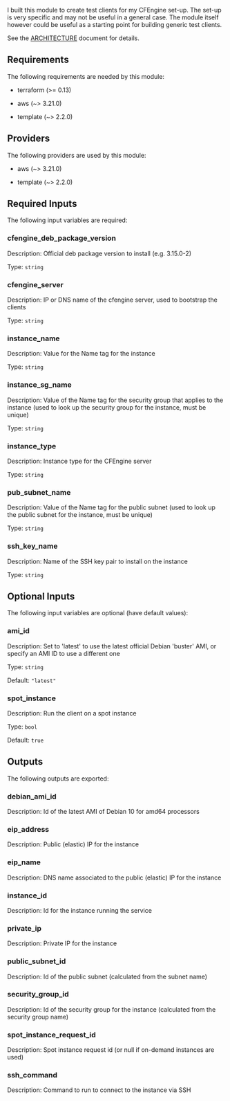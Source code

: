 I built this module to create test clients for my CFEngine set-up. The set-up is very specific and may not be useful in a general case. The module itself however could be useful as a starting point for building generic test clients.

See the [ARCHITECTURE](ARCHITECTURE.md) document for details.

## Requirements

The following requirements are needed by this module:

- terraform (>= 0.13)

- aws (~> 3.21.0)

- template (~> 2.2.0)

## Providers

The following providers are used by this module:

- aws (~> 3.21.0)

- template (~> 2.2.0)

## Required Inputs

The following input variables are required:

### cfengine\_deb\_package\_version

Description: Official deb package version to install (e.g. 3.15.0-2)

Type: `string`

### cfengine\_server

Description: IP or DNS name of the cfengine server, used to bootstrap the clients

Type: `string`

### instance\_name

Description: Value for the Name tag for the instance

Type: `string`

### instance\_sg\_name

Description: Value of the Name tag for the security group that applies to the instance (used to look up the security group for the instance, must be unique)

Type: `string`

### instance\_type

Description: Instance type for the CFEngine server

Type: `string`

### pub\_subnet\_name

Description: Value of the Name tag for the public subnet (used to look up the public subnet for the instance, must be unique)

Type: `string`

### ssh\_key\_name

Description: Name of the SSH key pair to install on the instance

Type: `string`

## Optional Inputs

The following input variables are optional (have default values):

### ami\_id

Description: Set to 'latest' to use the latest official Debian 'buster' AMI, or specify an AMI ID to use a different one

Type: `string`

Default: `"latest"`

### spot\_instance

Description: Run the client on a spot instance

Type: `bool`

Default: `true`

## Outputs

The following outputs are exported:

### debian\_ami\_id

Description: Id of the latest AMI of Debian 10 for amd64 processors

### eip\_address

Description: Public (elastic) IP for the instance

### eip\_name

Description: DNS name associated to the public (elastic) IP for the instance

### instance\_id

Description: Id for the instance running the service

### private\_ip

Description: Private IP for the instance

### public\_subnet\_id

Description: Id of the public subnet (calculated from the subnet name)

### security\_group\_id

Description: Id of the security group for the instance (calculated from the security group name)

### spot\_instance\_request\_id

Description: Spot instance request id (or null if on-demand instances are used)

### ssh\_command

Description: Command to run to connect to the instance via SSH

